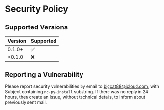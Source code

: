 # Security Policy

## Supported Versions


| Version | Supported          |
|---------|--------------------|
| 0.1.0+  | :white_check_mark: |
| <0.1.0  | :x:                |


## Reporting a Vulnerability

Please report security vulnerabilities by email to bigcat88@icloud.com, with Subject containing `nc-py-install` substring.
If there was no reply in 24 hours, then create an Issue, without technical details, to inform about previously sent mail.
